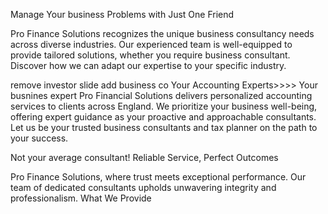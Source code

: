 Manage Your business Problems with
Just One Friend

Pro Finance Solutions recognizes the unique business consultancy needs across diverse industries. Our experienced team is well-equipped to provide tailored solutions, whether you require business consultant. Discover how we can adapt our expertise to your specific industry.

remove investor slide
add business co
Your Accounting Experts>>>> Your busnines expert
Pro Financial Solutions delivers personalized accounting services to clients across England. We prioritize your business well-being, offering expert guidance as your proactive and approachable consultants. Let us be your trusted business consultants and tax planner on the path to your success.

Not your average consultant!
Reliable Service, Perfect Outcomes

Pro Finance Solutions, where trust meets exceptional performance. Our team of dedicated consultants upholds unwavering integrity and professionalism. What We Provide
